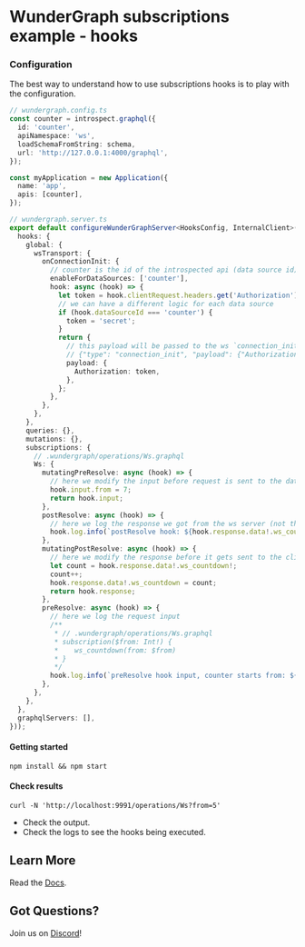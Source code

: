 # WunderGraph subscriptions example - hooks

### Configuration

The best way to understand how to use subscriptions hooks is to play with the configuration.

```typescript
// wundergraph.config.ts
const counter = introspect.graphql({
  id: 'counter',
  apiNamespace: 'ws',
  loadSchemaFromString: schema,
  url: 'http://127.0.0.1:4000/graphql',
});

const myApplication = new Application({
  name: 'app',
  apis: [counter],
});
```

```typescript
// wundergraph.server.ts
export default configureWunderGraphServer<HooksConfig, InternalClient>(() => ({
  hooks: {
    global: {
      wsTransport: {
        onConnectionInit: {
          // counter is the id of the introspected api (data source id), defined in the wundergraph.config.ts
          enableForDataSources: ['counter'],
          hook: async (hook) => {
            let token = hook.clientRequest.headers.get('Authorization') || '';
            // we can have a different logic for each data source
            if (hook.dataSourceId === 'counter') {
              token = 'secret';
            }
            return {
              // this payload will be passed to the ws `connection_init` message payload
              // {"type": "connection_init", "payload": {"Authorization": "secret"}}
              payload: {
                Authorization: token,
              },
            };
          },
        },
      },
    },
    queries: {},
    mutations: {},
    subscriptions: {
      // .wundergraph/operations/Ws.graphql
      Ws: {
        mutatingPreResolve: async (hook) => {
          // here we modify the input before request is sent to the data source
          hook.input.from = 7;
          return hook.input;
        },
        postResolve: async (hook) => {
          // here we log the response we got from the ws server (not the modified one)
          hook.log.info(`postResolve hook: ${hook.response.data!.ws_countdown}`);
        },
        mutatingPostResolve: async (hook) => {
          // here we modify the response before it gets sent to the client
          let count = hook.response.data!.ws_countdown!;
          count++;
          hook.response.data!.ws_countdown = count;
          return hook.response;
        },
        preResolve: async (hook) => {
          // here we log the request input
          /**
           * // .wundergraph/operations/Ws.graphql
           * subscription($from: Int!) {
           * 	ws_countdown(from: $from)
           * }
           */
          hook.log.info(`preResolve hook input, counter starts from: ${hook.input.from}`);
        },
      },
    },
  },
  graphqlServers: [],
}));
```

#### Getting started

```shell
npm install && npm start
```

#### Check results

```shell
curl -N 'http://localhost:9991/operations/Ws?from=5'
```

- Check the output.
- Check the logs to see the hooks being executed.

## Learn More

Read the [Docs](https://wundergraph.com/docs).

## Got Questions?

Join us on [Discord](https://wundergraph.com/discord)!
